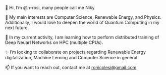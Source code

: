 👋 Hi, I’m @n-rosi, many people call me Niky 

💞️ My main interests are Computer Science, Renewable Energy, and Physics. Additionally, I would love to deepen the world of Quantum Computing in my next future. 

🌱 In my current activity, I am learning how to perform distributed training of Deep Neuarl Networks on HPC (multiple CPUs).

✨ I’m looking to collaborate on projects regarding Renewable Energy digitalization, Machine Lerning and Computer Science in general.

📫 If you want to reach out, contact me at ronicolesi@gmail.com

